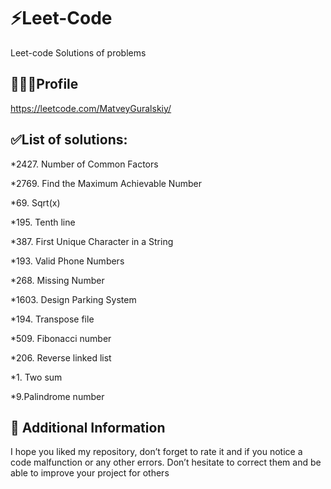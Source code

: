 # ⚡Leet-Code
Leet-code Solutions of problems

## 👨🏻‍💻Profile
https://leetcode.com/MatveyGuralskiy/

## ✅List of solutions:

*2427. Number of Common Factors

*2769. Find the Maximum Achievable Number

*69. Sqrt(x)

*195. Tenth line

*387. First Unique Character in a String

*193. Valid Phone Numbers

*268. Missing Number

*1603. Design Parking System

*194. Transpose file

*509. Fibonacci number

*206. Reverse linked list

*1. Two sum

*9.Palindrome number

## 📢 Additional Information
I hope you liked my repository, don’t forget to rate it and if you notice a code malfunction or any other errors.
Don’t hesitate to correct them and be able to improve your project for others
